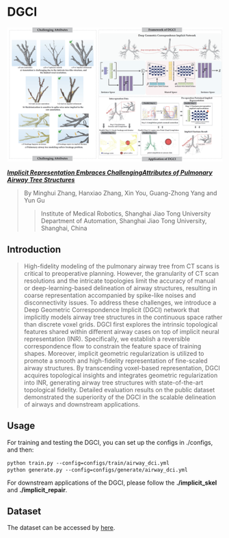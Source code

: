 # DGCI

<div align=center><img src="figs/Main.png"></div>

[**_Implicit Representation Embraces ChallengingAttributes of Pulmonary Airway Tree Structures_**]()

> By Minghui Zhang, Hanxiao Zhang, Xin You, Guang-Zhong Yang and Yun Gu
>> Institute of Medical Robotics, Shanghai Jiao Tong University
>> Department of Automation, Shanghai Jiao Tong University, Shanghai, China

## Introduction
> High-fidelity modeling of the pulmonary airway tree from
CT scans is critical to preoperative planning. However, the granularity
of CT scan resolutions and the intricate topologies limit the accuracy of
manual or deep-learning-based delineation of airway structures, resulting
in coarse representation accompanied by spike-like noises and disconnectivity
issues. To address these challenges, we introduce a Deep Geometric
Correspondence Implicit (DGCI) network that implicitly models
airway tree structures in the continuous space rather than discrete
voxel grids. DGCI first explores the intrinsic topological features shared
within different airway cases on top of implicit neural representation
(INR). Specifically, we establish a reversible correspondence flow to constrain
the feature space of training shapes. Moreover, implicit geometric
regularization is utilized to promote a smooth and high-fidelity representation
of fine-scaled airway structures. By transcending voxel-based
representation, DGCI acquires topological insights and integrates geometric
regularization into INR, generating airway tree structures with
state-of-the-art topological fidelity. Detailed evaluation results on the
public dataset demonstrated the superiority of the DGCI in the scalable
delineation of airways and downstream applications.


## Usage
For training and testing the DGCI, you can set up the configs in ./configs, and then:
```
python train.py --config=configs/train/airway_dci.yml
python generate.py --config=configs/generate/airway_dci.yml
```
For downstream applications of the DGCI, please follow the **./implicit_skel** and **./implicit_repair**.

## Dataset

The dataset can be accessed by [here](https://drive.google.com/file/d/1RyiA7dRmXHRirtqWsgncX_BN3VB2kPys/view?usp=sharing).
 